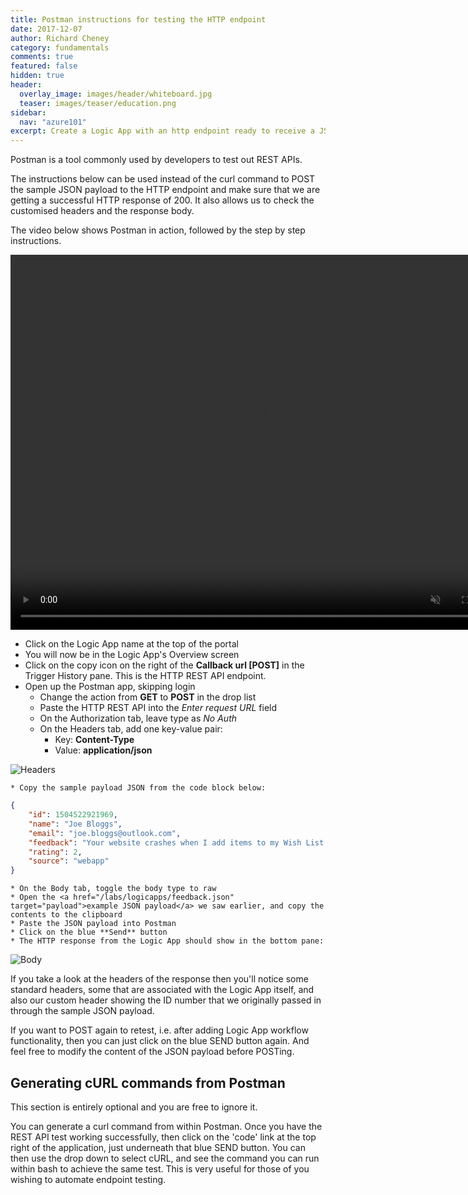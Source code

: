 ```yaml
---
title: Postman instructions for testing the HTTP endpoint
date: 2017-12-07
author: Richard Cheney
category: fundamentals
comments: true
featured: false
hidden: true
header:
  overlay_image: images/header/whiteboard.jpg
  teaser: images/teaser/education.png
sidebar:
  nav: "azure101"
excerpt: Create a Logic App with an http endpoint ready to receive a JSON payload containing feedback information.  Extend with conditional emails and permanent logging to Cosmos DB.
---
```


Postman is a tool commonly used by developers to test out REST APIs.

The instructions below can be used instead of the curl command to POST the sample JSON payload to the HTTP endpoint and make sure that we are getting a successful HTTP response of 200.  It also allows us to check the customised headers and the response body.

The video below shows Postman in action, followed by the step by step instructions.

<video video width="800" height="600" autoplay controls muted>
  <source type="video/mp4" src="/labs/logicapps/images/testHttpEndpoint.mp4"></source>
  <p>Your browser does not support the video element.</p>
</video>

* Click on the Logic App name at the top of the portal
* You will now be in the Logic App's Overview screen
* Click on the copy icon on the right of the **Callback url [POST]** in the Trigger History pane.  This is the HTTP REST API endpoint.
* Open up the Postman app, skipping login
    * Change the action from **GET** to **POST** in the drop list
    * Paste the HTTP REST API into the _Enter request URL_ field
    * On the Authorization tab, leave type as _No Auth_
    * On the Headers tab, add one key-value pair:
        * Key: **Content-Type**
        * Value: **application/json**

![Headers](/labs/logicapps/images/postmanHeaders.png)

    * Copy the sample payload JSON from the code block below:

```json
{
    "id": 1504522921969,
    "name": "Joe Bloggs",
    "email": "joe.bloggs@outlook.com",
    "feedback": "Your website crashes when I add items to my Wish List.  Shocking.",
    "rating": 2,
    "source": "webapp"
}
```

    * On the Body tab, toggle the body type to raw
    * Open the <a href="/labs/logicapps/feedback.json" target="payload">example JSON payload</a> we saw earlier, and copy the contents to the clipboard
    * Paste the JSON payload into Postman
    * Click on the blue **Send** button
    * The HTTP response from the Logic App should show in the bottom pane:

![Body](/labs/logicapps/images/postmanBody.png)

If you take a look at the headers of the response then you'll notice some standard headers, some that are associated with the Logic App itself, and also our custom header showing the ID number that we originally passed in through the sample JSON payload.

If you want to POST again to retest, i.e. after adding Logic App workflow functionality, then you can just click on the blue SEND button again.  And feel free to modify the content of the JSON payload before POSTing.

## Generating cURL commands from Postman

This section is entirely optional and you are free to ignore it.

You can generate a curl command from within Postman.  Once you have the REST API test working successfully, then click on the 'code' link at the top right of the application, just underneath that blue SEND button.  You can then use the drop down to select cURL, and see the command you can run within bash to achieve the same test.  This is very useful for those of you wishing to automate endpoint testing.